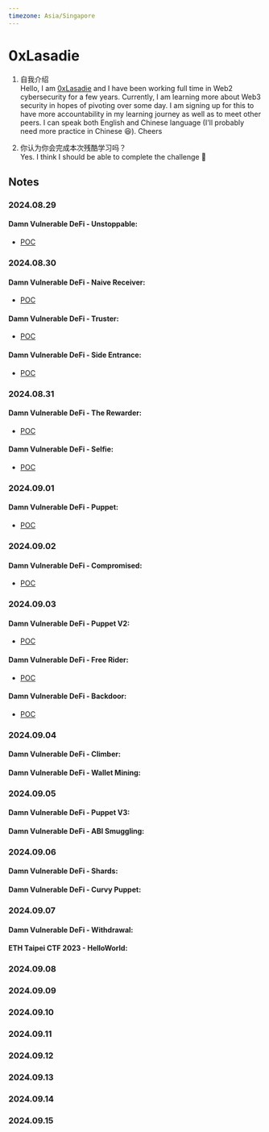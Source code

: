 ```yaml
---
timezone: Asia/Singapore
---
```


# 0xLasadie

1. 自我介绍  
   Hello, I am [0xLasadie](https://x.com/0xlasadie) and I have been working full time in Web2 cybersecurity for a few years. Currently, I am learning more about Web3 security in hopes of pivoting over some day. I am signing up for this to have more accountability in my learning journey as well as to meet other peers. I can speak both English and Chinese language (I'll probably need more practice in Chinese 😆). Cheers
   
3. 你认为你会完成本次残酷学习吗？  
   Yes. I think I should be able to complete the challenge 💪

## Notes

<!-- Content_START -->

### 2024.08.29
#### Damn Vulnerable DeFi - Unstoppable:
- [POC](./Writeup/0xLasadie/damnvulnerabledefi/unstoppable.md)

### 2024.08.30
#### Damn Vulnerable DeFi - Naive Receiver:
- [POC](./Writeup/0xLasadie/damnvulnerabledefi/naive-receiver.md)

#### Damn Vulnerable DeFi - Truster:
- [POC](./Writeup/0xLasadie/damnvulnerabledefi/truster.md)

#### Damn Vulnerable DeFi - Side Entrance:
- [POC](./Writeup/0xLasadie/damnvulnerabledefi/side-entrance.md)


### 2024.08.31
#### Damn Vulnerable DeFi - The Rewarder:
- [POC](./Writeup/0xLasadie/damnvulnerabledefi/the-rewarder.md)

#### Damn Vulnerable DeFi - Selfie:
- [POC](./Writeup/0xLasadie/damnvulnerabledefi/selfie.md)

### 2024.09.01
#### Damn Vulnerable DeFi - Puppet:
- [POC](./Writeup/0xLasadie/damnvulnerabledefi/puppet.md)

### 2024.09.02
#### Damn Vulnerable DeFi - Compromised:
- [POC](./Writeup/0xLasadie/damnvulnerabledefi/compromised.md)


### 2024.09.03
#### Damn Vulnerable DeFi - Puppet V2:
- [POC](./Writeup/0xLasadie/damnvulnerabledefi/puppet-v2.md)

#### Damn Vulnerable DeFi - Free Rider:
- [POC](./Writeup/0xLasadie/damnvulnerabledefi/free-rider.md)
  
#### Damn Vulnerable DeFi - Backdoor:
- [POC](./Writeup/0xLasadie/damnvulnerabledefi/backdoor.md)

### 2024.09.04
#### Damn Vulnerable DeFi - Climber:

#### Damn Vulnerable DeFi - Wallet Mining:


### 2024.09.05
#### Damn Vulnerable DeFi - Puppet V3:

#### Damn Vulnerable DeFi - ABI Smuggling:


### 2024.09.06
#### Damn Vulnerable DeFi - Shards:

#### Damn Vulnerable DeFi - Curvy Puppet:


### 2024.09.07
#### Damn Vulnerable DeFi - Withdrawal:

#### ETH Taipei CTF 2023 - HelloWorld:

### 2024.09.08
### 2024.09.09
### 2024.09.10
### 2024.09.11
### 2024.09.12
### 2024.09.13
### 2024.09.14
### 2024.09.15
<!-- Content_END -->
